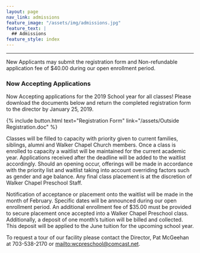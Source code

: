 ```yaml
---
layout: page
nav_link: admissions
feature_image: "/assets/img/admissions.jpg"
feature_text: |
  ## Admissions
feature_style: index
---
```


---

New Applicants may submit the registration form and Non-refundable application fee of $40.00 during our open enrollment period.

### Now Accepting Applications

Now Accepting applications for the 2019 School year for all classes!  Please download the documents below and return the completed registration form to the director by January 25, 2019.

{% include button.html text="Registration Form" link="/assets/Outside Registration.doc" %}


Classes will be filled to capacity with priority given to current families, siblings, alumni and Walker Chapel Church members.  Once a class is enrolled to capacity a waitlist will be maintained for the current academic year.  Applications received after the deadline will be added to the waitlist accordingly.  Should an opening occur, offerings will be made in accordance with the priority list and waitlist taking into account overriding factors such as gender and age balance.  Any final class placement is at the discretion of Walker Chapel Preschool Staff.

Notification of acceptance or placement onto the waitlist will be made in the month of February.  Specific dates will be announced during our open enrollment period.
An additional enrollment fee of $35.00 must be provided to secure placement once accepted into a Walker Chapel Preschool class.  Additionally, a deposit of one month’s tuition will be billed and collected.  This deposit will be applied to the June tuition for the upcoming school year.

To request a tour of our facility please contact the Director, Pat McGeehan at 703-538-2170 or <mailto:wcpreschool@comcast.net>.


